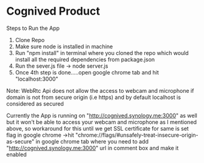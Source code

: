 # Cognived Product

Steps to Run the App
1) Clone Repo
2) Make sure node is installed in machine
3) Run "npm install" in terminal where you cloned the repo which would install all the required dependencies from package.json
4) Run the sever.js file -> node server.js
5) Once 4th step is done.....open google chrome tab and hit "localhost:3000"

Note: WebRtc Api does not allow the access to webcam and microphone if domain is not from secure origin (i.e https) and by default localhost is considered as secured

Currently the App is running on "http://cognived.synology.me:3000" as well but it won't be able to access your webcam and microphone as I mentioned above, so workaround for this until we get SSL certificate for same is set flag in google chrome ->hit "chrome://flags/#unsafely-treat-insecure-origin-as-secure" in google chrome tab where you need to add "http://cognived.synology.me:3000" url in comment box and make it enabled
